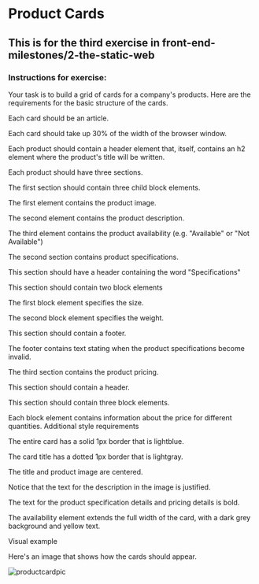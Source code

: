 # Product Cards

## This is for the third exercise in front-end-milestones/2-the-static-web

### Instructions for exercise:

Your task is to build a grid of cards for a company's products. Here are the requirements for the basic structure of the cards.

Each card should be an article.

Each card should take up 30% of the width of the browser window.

Each product should contain a header element that, itself, contains an h2 element 
where the product's title will be written.

Each product should have three sections.

The first section should contain three child block elements.

The first element contains the product image.

The second element contains the product description.

The third element contains the product availability (e.g. "Available" or "Not Available")

The second section contains product specifications.

This section should have a header containing the word "Specifications"

This section should contain two block elements

The first block element specifies the size.

The second block element specifies the weight.

This section should contain a footer.

The footer contains text stating when the product specifications become invalid.

The third section contains the product pricing.

This section should contain a header.

This section should contain three block elements.

Each block element contains information about the price for different quantities.
Additional style requirements

The entire card has a solid 1px border that is lightblue.

The card title has a dotted 1px border that is lightgray.

The title and product image are centered.

Notice that the text for the description in the image is justified.

The text for the product specification details and pricing details is bold.

The availability element extends the full width of the card, with a dark grey background and yellow text.

Visual example

Here's an image that shows how the cards should appear.


![productcardpic](https://cloud.githubusercontent.com/assets/8325457/20357678/79500f9a-abee-11e6-9446-80762d1433d5.png)
